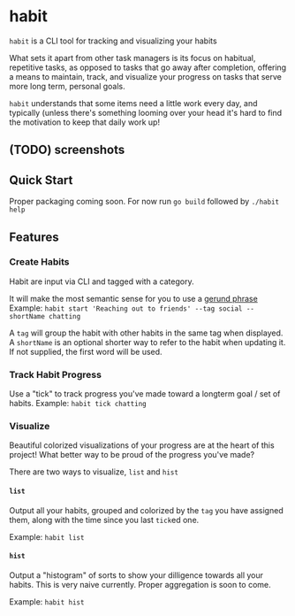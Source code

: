 # habit 

`habit` is a CLI tool for tracking and visualizing your habits

What sets it apart from other task managers is its focus on habitual, repetitive tasks, as opposed to tasks that go away after completion, offering a means to maintain, track, and visualize your progress on tasks that serve more long term, personal goals.

`habit` understands that some items need a little work every day, and typically (unless there's something looming over your head it's hard to find the motivation to keep that daily work up!

## (TODO) screenshots

## Quick Start

Proper packaging coming soon. For now run `go build` followed by `./habit help`
## Features

### Create Habits

Habit are input via CLI and tagged with a category.

It will make the most semantic sense for you to use a [gerund phrase](https://en.wikipedia.org/wiki/Gerund) 
Example: `habit start 'Reaching out to friends' --tag social --shortName chatting`

A `tag` will group the habit with other habits in the same tag when displayed.
A `shortName` is an optional shorter way to refer to the habit when updating it. If not supplied, the first word will be used.


### Track Habit Progress 

Use a "tick" to track progress you've made toward a longterm goal / set of habits.
Example: `habit tick chatting`


### Visualize 

Beautiful colorized visualizations of your progress are at the heart of this project! What better way to be proud of the progress you've made?

There are two ways to visualize, `list` and `hist`

#### `list`
Output all your habits, grouped and colorized by the `tag` you have assigned them, along with the time since you last `tick`ed one.

Example: `habit list`

#### `hist`
Output a "histogram" of sorts to show your dilligence towards all your habits. This is very naive currently. Proper aggregation is soon to come.

Example: `habit hist`



